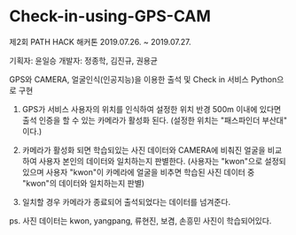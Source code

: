 # Check-in-using-GPS-CAM
제2회 PATH HACK 해커톤 2019.07.26. ~ 2019.07.27.


기획자: 윤일승
개발자: 정종학, 김진규, 권용균

GPS와 CAMERA, 얼굴인식(인공지능)을 이용한 출석 및 Check in 서비스 Python으로 구현


1. GPS가 서비스 사용자의 위치를 인식하여 설정한 위치 반경 500m 이내에 있다면 출석 인증을 할 수 있는 카메라가 활성화 된다. 
   (설정한 위치는 "패스파인더 부산대" 이다.)

2. 카메라가 활성화 되면 학습되있는 사진 데이터와 CAMERA에 비춰진 얼굴을 비교하여 사용자 본인의 데이터와 일치하는지 판별한다. 
   (사용자는 "kwon"으로 설정되있으며 사용자 "kwon"이 카메라에 얼굴을 비추면 학습된 사진 데이터 중 "kwon"의 데이터와 일치하는지 판별)

3. 일치할 경우 카메라가 종료되어 출석되었다는 데이터를 넘겨준다.


ps. 사진 데이터는 kwon, yangpang, 류현진, 보겸, 손흥민 사진이 학습되어있다.
